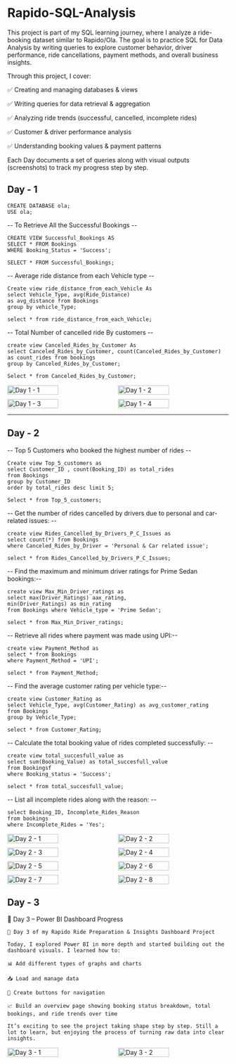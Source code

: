 # Rapido-SQL-Analysis

This project is part of my SQL learning journey, where I analyze a ride-booking dataset similar to Rapido/Ola.
The goal is to practice SQL for Data Analysis by writing queries to explore customer behavior, driver performance, ride cancellations, payment methods, and overall business insights.

Through this project, I cover:

✅ Creating and managing databases & views

✅ Writing queries for data retrieval & aggregation

✅ Analyzing ride trends (successful, cancelled, incomplete rides)

✅ Customer & driver performance analysis

✅ Understanding booking values & payment patterns

Each Day documents a set of queries along with visual outputs (screenshots) to track my progress step by step.

## Day - 1

```
CREATE DATABASE ola;
USE ola;
```

-- To Retrieve All the Successful Bookings --

```
CREATE VIEW Successful_Bookings AS
SELECT * FROM Bookings
WHERE Booking_Status = 'Success';

SELECT * FROM Successful_Bookings;
```

-- Average ride distance from each Vehicle type --

```
Create view ride_distance_from_each_Vehicle As
select Vehicle_Type, avg(Ride_Distance)
as avg_distance from Bookings
group by vehicle_Type;

select * from ride_distance_from_each_Vehicle;
```

-- Total Number of cancelled ride By customers --

```
create view Canceled_Rides_by_Customer As
select Canceled_Rides_by_Customer, count(Canceled_Rides_by_Customer)
as count_rides from bookings
group by Canceled_Rides_by_Customer;

Select * from Canceled_Rides_by_Customer;
```

<div style="display:flex; flex-wrap:wrap; gap:10px;"> 
<img alt="Day 1 - 1" style="width:48%" src="./assets/d-1/Post1_page-0001.jpg" /> 
<img alt="Day 1 - 2" style="width:48%" src="./assets/d-1/Post1_page-0002.jpg" />
<img alt="Day 1 - 3" style="width:48%" src="./assets/d-1/Post1_page-0003.jpg" />
<img alt="Day 1 - 4" style="width:48%" src="./assets/d-1/Post1_page-0004.jpg" /> 
</div>

---

## Day - 2

-- Top 5 Customers who booked the highest number of rides --

```
Create view Top_5_customers as
select Customer_ID , count(Booking_ID) as total_rides
from Bookings
group by Customer_ID
order by total_rides desc limit 5;

Select * from Top_5_customers;
```

-- Get the number of rides cancelled by drivers due to personal and car-related issues: --

```
create view Rides_Cancelled_by_Drivers_P_C_Issues as
select count(*) from Bookings
where Canceled_Rides_by_Driver = 'Personal & Car related issue';

select * from Rides_Cancelled_by_Drivers_P_C_Issues;
```

-- Find the maximum and minimum driver ratings for Prime Sedan bookings:--

```
create view Max_Min_Driver_ratings as
select max(Driver_Ratings) aax_rating,
min(Driver_Ratings) as min_rating
from Bookings where Vehicle_type = 'Prime Sedan';

select * from Max_Min_Driver_ratings;
```

-- Retrieve all rides where payment was made using UPI:--

```
create view Payment_Method as
select * from Bookings
where Payment_Method = 'UPI';

select * from Payment_Method;
```

-- Find the average customer rating per vehicle type:--

```
create view Customer_Rating as
select Vehicle_Type, avg(Customer_Rating) as avg_customer_rating
from Bookings
group by Vehicle_Type;

select * from Customer_Rating;

```

-- Calculate the total booking value of rides completed successfully: --

```
create view total_succesfull_value as
select sum(Booking_Value) as total_succesfull_value
from Bookingsf
where Booking_status = 'Success';

select * from total_succesfull_value;
```

-- List all incomplete rides along with the reason: --

```
select Booking_ID, Incomplete_Rides_Reason
from bookings
where Incomplete_Rides = 'Yes';
```

<div style="display:flex; flex-wrap:wrap; gap:10px;"> <img alt="Day 2 - 1" style="width:48%" src="./assets/d-2/1.jpg" /> <img alt="Day 2 - 2" style="width:48%" src="./assets/d-2/2.jpg" /> <img alt="Day 2 - 3" style="width:48%" src="./assets/d-2/3.jpg" /> <img alt="Day 2 - 4" style="width:48%" src="./assets/d-2/4.jpg" /> <img alt="Day 2 - 5" style="width:48%" src="./assets/d-2/5.jpg" /> <img alt="Day 2 - 6" style="width:48%" src="./assets/d-2/6.jpg" /> <img alt="Day 2 - 7" style="width:48%" src="./assets/d-2/7.jpg" /> <img alt="Day 2 - 8" style="width:48%" src="./assets/d-2/8.jpg" />

 </div>

 ## Day - 3

 🚀 Day 3 – Power BI Dashboard Progress
 ```
🚀 Day 3 of my Rapido Ride Preparation & Insights Dashboard Project

Today, I explored Power BI in more depth and started building out the dashboard visuals. I learned how to:

📊 Add different types of graphs and charts

📥 Load and manage data

🔘 Create buttons for navigation

📈 Build an overview page showing booking status breakdown, total bookings, and ride trends over time

It’s exciting to see the project taking shape step by step. Still a lot to learn, but enjoying the process of turning raw data into clear insights.

```

<div style="display:flex; flex-wrap:wrap; gap:10px;"> 
<img alt="Day 3 - 1" style="width:48%" src="./assets/d-3/1.jpg" /> 
<img alt="Day 3 - 2" style="width:48%" src="./assets/d-3/2.png" />
</div>





